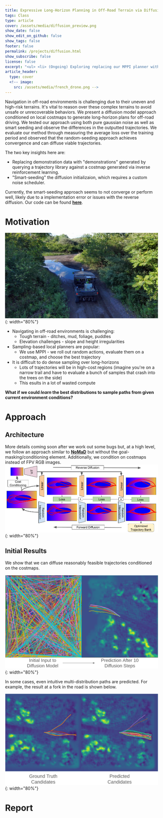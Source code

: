 ```yaml
---
title: Expressive Long-Horizon Planning in Off-Road Terrain via Diffusion Models
tags: Class
type: article
cover: /assets/media/diffusion_preview.png
show_date: false
show_edit_on_github: false
show_tags: false
footer: false
permalink: /projects/diffusion.html
show_subscribe: false
license: false
excerpt: "<ul> <li> (Ongoing) Exploring replacing our MPPI planner with a diffusion model</li><li>Predict multi-modal path distributions efficiently.</li><ul>"
article_header:
  type: cover
  <!-- image:
    src: /assets/media/french_drone.png -->
---
```


<!-- *  Perception and high-level control system for drone to detect, track, and follow a person with onboard camera) -->
<!-- *  Uses Google's Posenet and hand-designed subject-visibility metrics -->

<!-- <p> preview excerpt </p> -->
<!-- - Bullet -->

<!--more-->

Navigation in off-road environments is challenging due to their uneven and high-risk terrains. It's vital to reason over these complex terrains to avoid unsafe or unrecoverable behaviors. We present a diffusion model approach conditioned on local costmaps to generate long-horizon plans for off-road driving. We tested our approach using both pure gaussian noise as well as smart seeding and observe the differences in the outputted trajectories. We evaluate our method through measuring the average loss over the training period and observed that the random-seeding approach achieves convergence and can diffuse viable trajectories.

The two key insights here are:
*  Replacing demonstration data with "demonstrations" generated by querying a trajectory library against a costmap generated via inverse reinforcement learning.
*  "Smart-seeding" the diffusion initializaion, which requires a custom noise scheduler.

Currently, the smart-seeding approach seems to not converge or perform well, likely due to a implementation error or issues with the reverse diffusion. Our code can be found <a href="https://github.com/Matthewjsiv/path_diffusion" target="_blank"> <b> here</b></a>.

# Motivation

![](/assets/media/diffusion/atv.png){: width="80%"}


* Navigating in off-road environments is challenging:
    * Tough terrain - ditches, mud, foliage, puddles
    * Elevation challenges - slope and height irregularities
* Sampling-based local planners are popular:
    * We use MPPI - we roll out random actions, evaluate them on a costmap, and choose the best trajectory
* It is difficult to do dense sampling over long-horizons
    * Lots of trajectories will be in high-cost regions (imagine you're on a narrow trail and have to evaluate a bunch of samples that crash into the trees on the side)
    * This esults in a lot of wasted compute

**What if we could _learn_ the best distributions to sample paths from given current environment conditions?**

# Approach

## Architecture
More details coming soon after we work out some bugs but, at a high level, we follow an approach similar to <a href="https://github.com/robodhruv/visualnav-transformer" target="_blank"> <b> NoMaD</b></a> but without the goal-masking/conditioning element. Additionally, we condition on costmaps instead of FPV RGB images.
![](/assets/media/diffusion_preview.png){: width="80%"}

## Initial Results
We show that we can diffuse reasonably feasible trajectories conditioned on the costmaps.

![](/assets/media/diffusion/result1.png){: width="80%"}

In some cases, even intuitive multi-distribution paths are predicted. For example, the result at a fork in the road is shown below.

![](/assets/media/diffusion/result2.png){: width="80%"}


# Report
<object data="/assets/media/diffusion/Robot_Learning_Final_Report.pdf" width="1000" height="600" type="application/pdf"></object>
